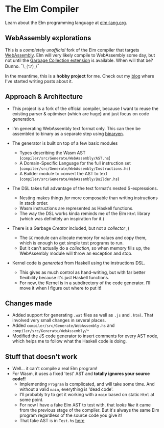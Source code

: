 # The Elm Compiler

Learn about the Elm programming language at [elm-lang.org](http://elm-lang.org/).

## WebAssembly explorations

This is a _completely unofficial_ fork of the Elm compiler that targets [WebAssembly](https://webassembly.org/). Elm will very likely compile to WebAssembly some day, but not until the [Garbage Collection extension][gc] is available. When will that be? Dunno. ¯\\\_(ツ)\_/¯

In the meantime, this is a **hobby project** for me. Check out my [blog][blog] where I've started writing posts about it.

[gc]: https://github.com/WebAssembly/gc/blob/master/proposals/gc/Overview.md
[blog]: https://dev.to/briancarroll/elm-functions-in-webassembly-50ak

## Approach & Architecture

- This project is a fork of the official compiler, because I want to reuse the existing parser & optimiser (which are huge) and just focus on code generation.

- I'm generating WebAssembly text format only. This can then be assembled to binary as a separate step using [binaryen](https://github.com/WebAssembly/binaryen).

- The generator is built on top of a few basic modules

  - Types describing the Wasm AST (`compiler/src/Generate/WebAssembly/AST.hs`)
  - A Domain-Specific Language for the full instruction set (`compiler/src/Generate/WebAssembly/Instructions.hs`)
  - A Builder module to convert the AST to text (`compiler/src/Generate/WebAssembly/Builder.hs`)

- The DSL takes full advantage of the text format's nested S-expressions.

  - Nesting makes things _far_ more composable than writing instructions in stack order.
  - Wasm instructions are represented as Haskell functions.
  - The way the DSL works kinda reminds me of the Elm `Html` library (which was definitely an inspiration for it.)

- There is a Garbage _Creator_ included, but not a _collector_ ;)

  - The `GC` module can allocate memory for values and copy them, which is enough to get simple test programs to run.
  - But it can't actually do a _collection_, so when memory fills up, the WebAssembly module will throw an exception and stop.

- Kernel code is _generated_ from Haskell using the instructions DSL.
  - This gives as much control as hand-writing, but with far better flexibility because it's just Haskell functions.
  - For now, the Kernel is in a subdirectory of the code generator. I'll move it when I figure out where to put it!

## Changes made

- Added support for generating `.wat` files as well as `.js` and `.html`. That involved very small changes in several places.
- Added `compiler/src/Generate/WebAssembly.hs` and `compiler/src/Generate/WebAssembly/*`
- Modified the JS code generator to insert comments for every AST node, which helps me to follow what the Haskell code is doing.

## Stuff that doesn't work

- Well... it can't compile a real Elm program!
- For Wasm, it uses a fixed 'test' AST and **totally ignores your source code!!**
  - Implementing `Program` is complicated, and will take some time. And without a valid `main`, everything is 'dead code'.
  - I'll probably try to get it working with a `main` based on static `Html` at some point.
  - For now I have a fake Elm AST to test with, that _looks like_ it came from the previous stage of the compiler. But it's always the same Elm program regardless of the source code you give it!
  - That fake AST is in `Test.hs` [here](https://github.com/brian-carroll/elm-compiler/blob/wasm/compiler/src/Generate/WebAssembly/Test.hs)
